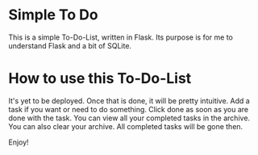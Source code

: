 # Simple To Do
This is a simple To-Do-List, written in Flask. Its purpose is for me to understand Flask and a bit of SQLite.

# How to use this To-Do-List
It's yet to be deployed. Once that is done, it will be pretty intuitive. Add a task if you want or need to do something. Click done as soon as you are done with the task. 
You can view all your completed tasks in the archive. You can also clear your archive. All completed tasks will be gone then.

Enjoy!
